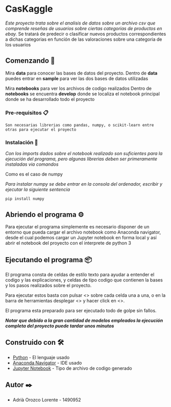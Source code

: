 # CasKaggle

_Este proyecto trata sobre el analisis de datos sobre un archivo csv que comprende reseñas de usuarios sobre ciertas categorias de productos en ebay._
Se tratará de predecir o clasificar nuevos productos correspondientes a dichas categorias en función de las valoraciones sobre una categoria de los usuarios

## Comenzando 🚀


Mira **data** para conocer las bases de datos del proyecto.
Dentro de **data** puedes entrar en **sample** para ver las dos bases de datos utilizadas

Mira **notebooks** para ver los archivos de codigo realizados
Dentro de **notebooks** se encuentra **develop** donde se localiza el notebook principal donde se ha desarrollado todo el proyecto


### Pre-requisitos 📋

```
Son necesarias librerias como pandas, numpy, o scikit-learn entre otras para ejecutar el proyecto
```

### Instalación 🔧


_Con los imports dados sobre el notebook realizado son suficientes para la ejecución del programa, pero algunas librerias deben ser primeramente instaladas via comandos_

Como es el caso de numpy


_Para instalar numpy se debe entrar en la consola del ordenador, escribir y ejecutar la siguiente sentencia_

```
pip install numpy
```


## Abriendo el programa ⚙️

Para ejecutar el programa simplemente es necesario disponer de un entorno que pueda cargar el archivo notebook como Anaconda navigator, desde el cual podemos cargar un Jupyter notebook en forma local y así abrir el notebook del proyecto con el interprete de python 3


## Ejecutando el programa 📦

El programa consta de celdas de estilo texto para ayudar a entender el codigo y las explicaciones, y celdas de tipo codigo que contienen la bases y los pasos realizados sobre el proyecto.

Para ejecutar estos basta con pulsar <<Run>> sobre cada celda una a una, o en la barra de herramientas desplegar <<Cell>> y hacer click en <<Run all>>. 
  
El programa esta preparado para ser ejecutado todo de golpe sin fallos.
  
_**Notar que debido a la gran cantidad de modelos empleados la ejecución completa del proyecto puede tardar unos minutos**_

## Construido con 🛠️

* [Python](https://es.python.org/) - El lenguaje usado
* [Anaconda Navigator](https://docs.anaconda.com/anaconda/navigator/index.html) - IDE usado
* [Jupyter Notebook](https://jupyter.org/) - Tipo de archivo de codigo generado


## Autor ✒️

* Adrià Orozco Lorente - 1490952
